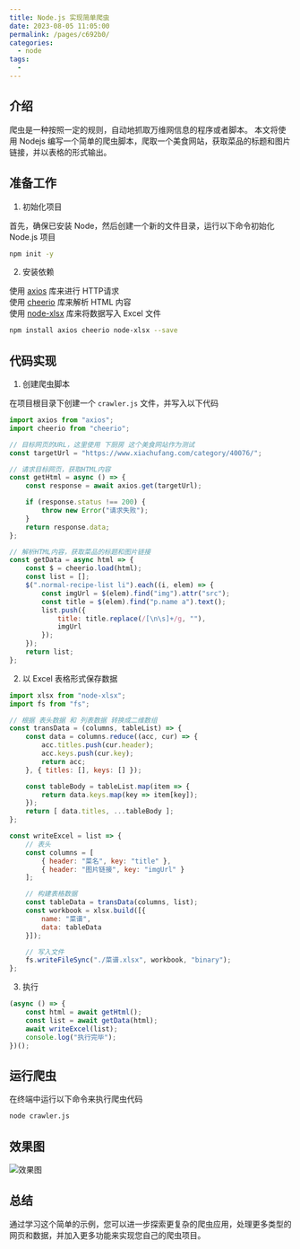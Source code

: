 ```yaml
---
title: Node.js 实现简单爬虫
date: 2023-08-05 11:05:00
permalink: /pages/c692b0/
categories: 
  - node
tags: 
  - 
---
```


## 介绍

爬虫是一种按照一定的规则，自动地抓取万维网信息的程序或者脚本。
本文将使用 Nodejs 编写一个简单的爬虫脚本，爬取一个美食网站，获取菜品的标题和图片链接，并以表格的形式输出。

<!-- more -->

## 准备工作

1. 初始化项目

首先，确保已安装 Node，然后创建一个新的文件目录，运行以下命令初始化 Node.js 项目

```bash
npm init -y
```

2. 安装依赖

使用 [axios](https://axios-http.com/docs/intro) 库来进行 HTTP请求  
使用 [cheerio](https://cheerio.js.org/) 库来解析 HTML 内容  
使用 [node-xlsx](https://github.com/mgcrea/node-xlsx) 库来将数据写入 Excel 文件  

```bash
npm install axios cheerio node-xlsx --save
```

## 代码实现

1. 创建爬虫脚本

在项目根目录下创建一个 `crawler.js` 文件，并写入以下代码

```js
import axios from "axios";
import cheerio from "cheerio";

// 目标网页的URL，这里使用 下厨房 这个美食网站作为测试
const targetUrl = "https://www.xiachufang.com/category/40076/";

// 请求目标网页，获取HTML内容
const getHtml = async () => {
	const response = await axios.get(targetUrl);

	if (response.status !== 200) {
		throw new Error("请求失败");
	}
	return response.data;
};

// 解析HTML内容，获取菜品的标题和图片链接
const getData = async html => {
	const $ = cheerio.load(html);
	const list = [];
	$(".normal-recipe-list li").each((i, elem) => {
		const imgUrl = $(elem).find("img").attr("src");
		const title = $(elem).find("p.name a").text();
		list.push({
			title: title.replace(/[\n\s]+/g, ""),
			imgUrl
		});
	});
	return list;
};
```

2. 以 Excel 表格形式保存数据

```js
import xlsx from "node-xlsx";
import fs from "fs";

// 根据 表头数据 和 列表数据 转换成二维数组
const transData = (columns, tableList) => {
	const data = columns.reduce((acc, cur) => {
		acc.titles.push(cur.header);
		acc.keys.push(cur.key);
		return acc;
	}, { titles: [], keys: [] });

    const tableBody = tableList.map(item => {
    	return data.keys.map(key => item[key]);
    });
	return [ data.titles, ...tableBody ];
};

const writeExcel = list => {
	// 表头
	const columns = [
		{ header: "菜名", key: "title" },
		{ header: "图片链接", key: "imgUrl" }
	];

	// 构建表格数据
    const tableData = transData(columns, list);
    const workbook = xlsx.build([{
		name: "菜谱",
		data: tableData
	}]);

	// 写入文件
	fs.writeFileSync("./菜谱.xlsx", workbook, "binary");
};
```

3. 执行

```js
(async () => {
	const html = await getHtml();
	const list = await getData(html);
	await writeExcel(list);
	console.log("执行完毕");
})();
```

## 运行爬虫

在终端中运行以下命令来执行爬虫代码

```bash
node crawler.js
```

## 效果图

![效果图](/images/node-crawler_1.webp)

## 总结

通过学习这个简单的示例，您可以进一步探索更复杂的爬虫应用，处理更多类型的网页和数据，并加入更多功能来实现您自己的爬虫项目。
